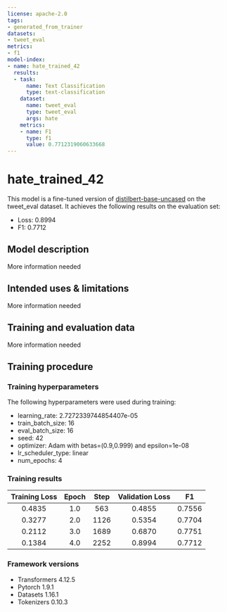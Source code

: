 ```yaml
---
license: apache-2.0
tags:
- generated_from_trainer
datasets:
- tweet_eval
metrics:
- f1
model-index:
- name: hate_trained_42
  results:
  - task:
      name: Text Classification
      type: text-classification
    dataset:
      name: tweet_eval
      type: tweet_eval
      args: hate
    metrics:
    - name: F1
      type: f1
      value: 0.7712319060633668
---
```


<!-- This model card has been generated automatically according to the information the Trainer had access to. You
should probably proofread and complete it, then remove this comment. -->

# hate_trained_42

This model is a fine-tuned version of [distilbert-base-uncased](https://huggingface.co/distilbert-base-uncased) on the tweet_eval dataset.
It achieves the following results on the evaluation set:
- Loss: 0.8994
- F1: 0.7712

## Model description

More information needed

## Intended uses & limitations

More information needed

## Training and evaluation data

More information needed

## Training procedure

### Training hyperparameters

The following hyperparameters were used during training:
- learning_rate: 2.7272339744854407e-05
- train_batch_size: 16
- eval_batch_size: 16
- seed: 42
- optimizer: Adam with betas=(0.9,0.999) and epsilon=1e-08
- lr_scheduler_type: linear
- num_epochs: 4

### Training results

| Training Loss | Epoch | Step | Validation Loss | F1     |
|:-------------:|:-----:|:----:|:---------------:|:------:|
| 0.4835        | 1.0   | 563  | 0.4855          | 0.7556 |
| 0.3277        | 2.0   | 1126 | 0.5354          | 0.7704 |
| 0.2112        | 3.0   | 1689 | 0.6870          | 0.7751 |
| 0.1384        | 4.0   | 2252 | 0.8994          | 0.7712 |


### Framework versions

- Transformers 4.12.5
- Pytorch 1.9.1
- Datasets 1.16.1
- Tokenizers 0.10.3
